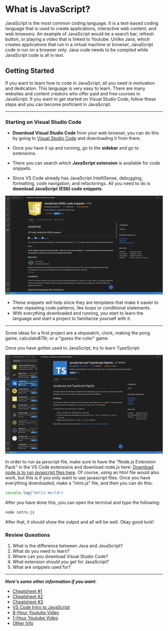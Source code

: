 # What is JavaScript?

JavaScript is the most common coding language. It is a text-based coding language that is used to create applications, interactive web content, and web browsers. An example of JavaScript would be a search bar, refresh button, or playing a video that is linked to Youtube. Unlike Java, which creates applications that run in a virtual machine or browser, JavaScript code is run on a browser only. Java code needs to be compiled while JavaScript code is all in text.

## Getting Started

If you want to learn how to code in JavaScript, all you need is motivation and dedication. This language is very easy to learn. There are many websites and content creators who offer paid and free courses in JavaScript. If you want to get started on Visual Studio Code, follow these steps and you can become proficient in JavaScript.

---

### Starting on Visual Studio Code

- **Download Visual Studio Code** from your web browser, you can do this by going to [Visual Studio Code](https://code.visualstudio.com/Download) and downloading it from there.
  
- Once you have it up and running, go to the **sidebar** and go to extensions.
- There you can search which **JavaScript extension** is available for code snippets.
- Since VS Code already has JavaScript IntelliSense, debugging, formatting, code navigation, and refactorings. All you need to do is **download JavaScript (ES6) code snippets**.
  
![ES6](es6.png)

- These snippets will help since they are templates that make it easier to enter repeating code patterns, like loops or conditional statements.
- With everything downloaded and running, you start to learn the language and start a project to familiarize yourself with it.
  
---

Some ideas for a first project are a stopwatch, clock, making the pong game, calculato879r, or a "guess the color" game.

Once you have gotten used to JavaScript, try to learn TypeScript:

![TS](ts.png)

In order to run aa javscript file, make sure to have the "Node.js Extension Pack" in the VS Code extensions and download node.js here: [Download node.js to run javascript files here](https://nodejs.org/en?ref=altcademy.com). Of course, using an html file would also work, but this is if you only want to use javascript files. Once you have everything downloaded, make a "intro.js" file, and then you can do this:

```javascript
console.log("Hello World!)
```

After you have done this, you can open the terminal and type the following:

```bash
node intro.js
```

After that, it should show the output and all will be well. Okay good luck!

### Review Questions

1. What is the difference between Java and JavaScript?
2. What do you need to learn?
3. Where can you download Visual Studio Code?
4. What extension should you get for JavaScript?
5. What are snippets used for?

---
***Here's some other information if you want***:

- [Cheatsheet #1](https://htmlcheatsheet.com/js/)
- [Cheatsheet #2](https://www.codecademy.com/learn/introduction-to-javascript/modules/learn-javascript-introduction/cheatsheet)
- [Cheatsheet #3](https://developer.mozilla.org/en-US/docs/Learn/JavaScript/First_steps/A_first_splash)
- [VS Code Intro to JavaScript](https://code.visualstudio.com/docs/languages/javascript)
- [8-Hour Youtube Video](https://www.youtube.com/watch?v=Qqx_wzMmFeA)
- [1-Hour Youtube Video](https://www.youtube.com/watch?v=W6NZfCO5SIk)
- [Other Info](https://mikkegoes.com/learn-to-code-for-free/)
  